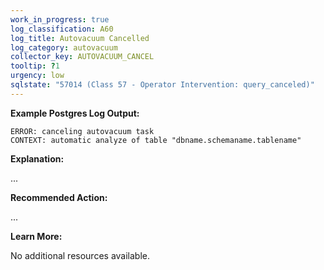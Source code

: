 ```yaml
---
work_in_progress: true
log_classification: A60
log_title: Autovacuum Cancelled
log_category: autovacuum
collector_key: AUTOVACUUM_CANCEL
tooltip: ?1
urgency: low
sqlstate: "57014 (Class 57 - Operator Intervention: query_canceled)"
---
```


**Example Postgres Log Output:**

```
ERROR: canceling autovacuum task
CONTEXT: automatic analyze of table "dbname.schemaname.tablename"
```

**Explanation:**

...

**Recommended Action:**

...

**Learn More:**

No additional resources available.
